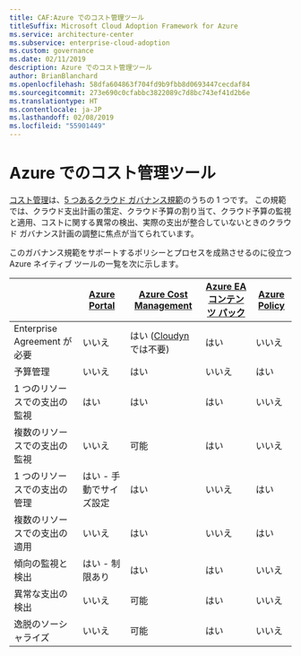 ```yaml
---
title: CAF:Azure でのコスト管理ツール
titleSuffix: Microsoft Cloud Adoption Framework for Azure
ms.service: architecture-center
ms.subservice: enterprise-cloud-adoption
ms.custom: governance
ms.date: 02/11/2019
description: Azure でのコスト管理ツール
author: BrianBlanchard
ms.openlocfilehash: 58dfa604863f704fd9b9fbb8d0693447cecdaf84
ms.sourcegitcommit: 273e690c0cfabbc3822089c7d8bc743ef41d2b6e
ms.translationtype: HT
ms.contentlocale: ja-JP
ms.lasthandoff: 02/08/2019
ms.locfileid: "55901449"
---
```

# <a name="cost-management-tools-in-azure"></a>Azure でのコスト管理ツール

[コスト管理](overview.md)は、[5 つあるクラウド ガバナンス規範](../governance-disciplines.md)のうちの 1 つです。 この規範では、クラウド支出計画の策定、クラウド予算の割り当て、クラウド予算の監視と適用、コストに関する異常の検出、実際の支出が整合していないときのクラウド ガバナンス計画の調整に焦点が当てられています。

このガバナンス規範をサポートするポリシーとプロセスを成熟させるのに役立つ Azure ネイティブ ツールの一覧を次に示します。

|  | [Azure Portal](https://azure.microsoft.com/features/azure-portal/)  | [Azure Cost Management](/azure/cost-management/overview-cost-mgt)  | [Azure EA コンテンツ パック](/power-bi/service-connect-to-azure-enterprise)  | [Azure Policy](/azure/governance/policy/overview) |
|---------|---------|---------|---------|---------|
|Enterprise Agreement が必要     | いいえ          | はい ([Cloudyn](/azure/cost-management/overview) では不要)         | はい         | いいえ          |
|予算管理     | いいえ          | はい         | いいえ          | はい         |
|1 つのリソースでの支出の監視    | はい         | はい         | はい         | いいえ          |
|複数のリソースでの支出の監視    | いいえ          | 可能         | はい         | いいえ          |
|1 つのリソースでの支出の管理     | はい - 手動でサイズ設定         | はい         | いいえ          | はい         |
|複数のリソースでの支出の適用    | いいえ          | はい         | いいえ          | はい         |
|傾向の監視と検出     | はい - 制限あり         | はい        | はい         | いいえ          |
|異常な支出の検出     | いいえ          | 可能         | はい         | いいえ         |
|逸脱のソーシャライズ     | いいえ         | 可能         | はい        | いいえ         |
